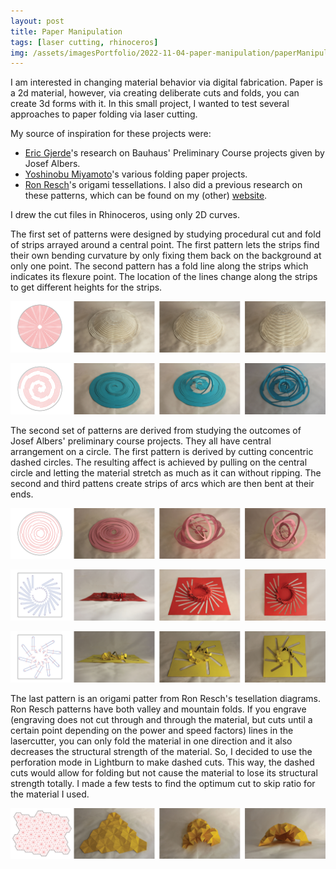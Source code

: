 ```yaml
---
layout: post
title: Paper Manipulation
tags: [laser cutting, rhinoceros]
img: /assets/imagesPortfolio/2022-11-04-paper-manipulation/paperManipulation.gif
---
```


I am interested in changing material behavior via digital fabrication. Paper is a 2d material, however, via creating deliberate cuts and folds, you can create 3d forms with it. In this small project, I wanted to test several approaches to paper folding via laser cutting.

My source of inspiration for these projects were:

- [Eric Gjerde](https://www.ericgjerde.com/portfolio/folding-the-bauhaus-reverse-engineering-josef-albers-preliminary-course/)'s research on Bauhaus' Preliminary Course projects given by Josef Albers.
- [Yoshinobu Miyamoto](https://www.flickr.com/photos/yoshinobu_miyamoto/)'s various folding paper projects.
- [Ron Resch](https://www.youtube.com/watch?v=UXENKmAUL0E&ab_channel=TheNatureOrchestra)'s origami tessellations. I also did a previous research on these patterns, which can be found on my (other) [website](https://asliaydinaksan.wixsite.com/portfolio/schematizing-folding-patterns).

I drew the cut files in Rhinoceros, using only 2D curves.

The first set of patterns were designed by studying procedural cut and fold of strips arrayed around a central point. The first pattern lets the strips find their own bending curvature by only fixing them back on the background at only one point. The second pattern has a fold line along the strips which indicates its flexure point. The location of the lines change along the strips to get different heights for the strips.

![pattern 1](/assets/imagesPortfolio/2022-11-04-paper-manipulation/pattern-01.jpg)

![pattern 2](/assets/imagesPortfolio/2022-11-04-paper-manipulation/pattern-02.jpg)

The second set of patterns are derived from studying the outcomes of Josef Albers' preliminary course projects. They all have central arrangement on a circle. The first pattern is derived by cutting concentric dashed circles. The resulting affect is achieved by pulling on the central circle and letting the material stretch as much as it can without ripping. The second and third pattens create strips of arcs which are then bent at their ends.

![pattern 3](/assets/imagesPortfolio/2022-11-04-paper-manipulation/pattern-03.jpg)

![pattern 4](/assets/imagesPortfolio/2022-11-04-paper-manipulation/pattern-04.jpg)

![pattern 5](/assets/imagesPortfolio/2022-11-04-paper-manipulation/pattern-05.jpg)

The last pattern is an origami patter from Ron Resch's tesellation diagrams. Ron Resch patterns have both valley and mountain folds. If you engrave (engraving does not cut through and through the material, but cuts until a certain point depending on the power and speed factors) lines in the lasercutter, you can only fold the material in one direction and it also decreases the structural strength of the material. So, I decided to use the perforation mode in Lightburn to make dashed cuts. This way, the dashed cuts would allow for folding but not cause the material to lose its structural strength totally. I made a few tests to find the optimum cut to skip ratio for the material I used.

![pattern 6](/assets/imagesPortfolio/2022-11-04-paper-manipulation/pattern-06.jpg)